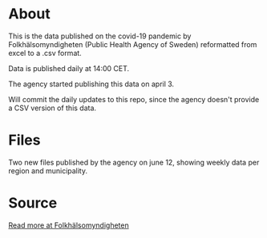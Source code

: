 # About

This is the data published on the covid-19 pandemic by Folkhälsomyndigheten (Public Health Agency of Sweden) reformatted from excel to a .csv format.

Data is published daily at 14:00 CET.

The agency started publishing this data on april 3.

Will commit the daily updates to this repo, since the agency doesn't provide a CSV version of this data.

# Files
Two new files published by the agency on june 12, showing weekly data per region and municipality.

# Source
[Read more at Folkhälsomyndigheten](https://www.folkhalsomyndigheten.se/smittskydd-beredskap/utbrott/aktuella-utbrott/covid-19/aktuellt-epidemiologiskt-lage/)
